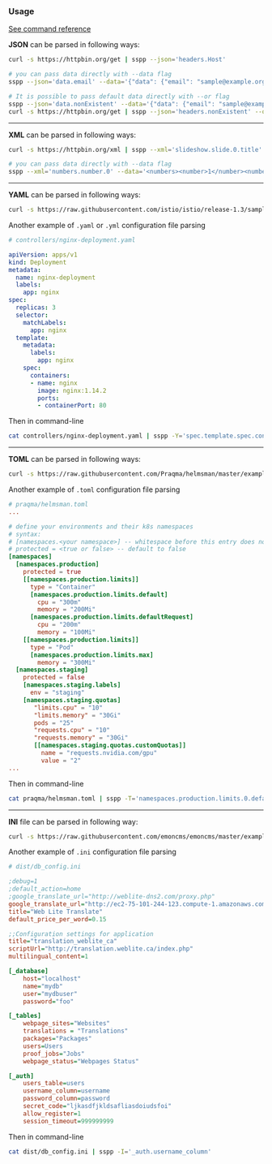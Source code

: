 ### Usage

[See command reference](cmdref.md)

**JSON** can be parsed in following ways:

```bash
curl -s https://httpbin.org/get | sspp --json='headers.Host'

# you can pass data directly with --data flag
sspp --json='data.email' --data='{"data": {"email": "sample@example.org"}}'

# It is possible to pass default data directly with --or flag
sspp --json='data.nonExistent' --data='{"data": {"email": "sample@example.org"}}' --or="nil"
curl -s https://httpbin.org/get | sspp --json='headers.nonExistent' --or="nil"
```

---

**XML** can be parsed in following ways:

```bash
curl -s https://httpbin.org/xml | sspp --xml='slideshow.slide.0.title'

# you can pass data directly with --data flag
sspp --xml='numbers.number.0' --data='<numbers><number>1</number><number>2</number></numbers>'
```

---

**YAML** can be parsed in following ways:

```bash
curl -s https://raw.githubusercontent.com/istio/istio/release-1.3/samples/httpbin/httpbin.yaml | sspp --yaml='spec.ports.0.port'
```

Another example of `.yaml` or `.yml` configuration file parsing

```yaml
# controllers/nginx-deployment.yaml

apiVersion: apps/v1
kind: Deployment
metadata:
  name: nginx-deployment
  labels:
    app: nginx
spec:
  replicas: 3
  selector:
    matchLabels:
      app: nginx
  template:
    metadata:
      labels:
        app: nginx
    spec:
      containers:
      - name: nginx
        image: nginx:1.14.2
        ports:
        - containerPort: 80
```
Then in command-line

```bash
cat controllers/nginx-deployment.yaml | sspp -Y='spec.template.spec.containers.0.image'
```

---

**TOML** can be parsed in following ways:

```bash
curl -s https://raw.githubusercontent.com/Praqma/helmsman/master/examples/example.toml | sspp --toml="metadata.org" --or='nil'
```

Another example of `.toml` configuration file parsing

```toml
# praqma/helmsman.toml
...

# define your environments and their k8s namespaces
# syntax:
# [namespaces.<your namespace>] -- whitespace before this entry does not matter, use whatever indentation style you like
# protected = <true or false> -- default to false
[namespaces]
  [namespaces.production]
    protected = true
    [[namespaces.production.limits]]
      type = "Container"
      [namespaces.production.limits.default]
        cpu = "300m"
        memory = "200Mi"
      [namespaces.production.limits.defaultRequest]
        cpu = "200m"
        memory = "100Mi"
    [[namespaces.production.limits]]
      type = "Pod"
      [namespaces.production.limits.max]
        memory = "300Mi"
  [namespaces.staging]
    protected = false
    [namespaces.staging.labels]
      env = "staging"
    [namespaces.staging.quotas]
       "limits.cpu" = "10"
       "limits.memory" = "30Gi"
       pods = "25"
       "requests.cpu" = "10"
       "requests.memory" = "30Gi"
       [[namespaces.staging.quotas.customQuotas]]
         name = "requests.nvidia.com/gpu"
         value = "2"
...
```

Then in command-line

```bash
cat praqma/helmsman.toml | sspp -T='namespaces.production.limits.0.default.cpu'
```

---

**INI** file can be parsed in following way:

```bash
curl -s https://raw.githubusercontent.com/emoncms/emoncms/master/example.settings.ini | sspp -I 'redis.enabled' --or='nil'
```

Another example of `.ini` configuration file parsing

```ini
# dist/db_config.ini

;debug=1
;default_action=home
;google_translate_url="http://weblite-dns2.com/proxy.php"
google_translate_url="http://ec2-75-101-244-123.compute-1.amazonaws.com/proxy.php"
title="Web Lite Translate"
default_price_per_word=0.15

;;Configuration settings for application
title="translation_weblite_ca"
scriptUrl="http://translation.weblite.ca/index.php"
multilingual_content=1

[_database]
    host="localhost"
    name="mydb"
    user="mydbuser"
    password="foo"

[_tables]
    webpage_sites="Websites"
    translations = "Translations"
    packages="Packages"
    users=Users
    proof_jobs="Jobs"
    webpage_status="Webpages Status"

[_auth]
    users_table=users
    username_column=username
    password_column=password
    secret_code="ljkasdfjkldsafliasdoiudsfoi"
    allow_register=1
    session_timeout=999999999
```

Then in command-line

```bash
cat dist/db_config.ini | sspp -I='_auth.username_column'
```
